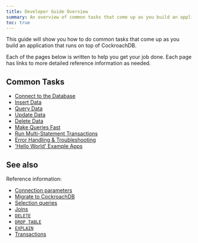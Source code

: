 ```yaml
---
title: Developer Guide Overview
summary: An overview of common tasks that come up as you build an application on CockroachDB
toc: true
---
```


This guide will show you how to do common tasks that come up as you build an application that runs on top of CockroachDB.

Each of the pages below is written to help you get your job done.  Each page has links to more detailed reference information as needed.

## Common Tasks

- [Connect to the Database](connect-to-the-database.html)
- [Insert Data](insert-data.html)
- [Query Data](query-data.html)
- [Update Data](update-data.html)
- [Delete Data](delete-data.html)
- [Make Queries Fast](make-queries-fast.html)
- [Run Multi-Statement Transactions](run-multi-statement-transactions.html)
- [Error Handling & Troubleshooting](error-handling-and-troubleshooting.html)
- ['Hello World' Example Apps](hello-world-example-apps.html)

## See also

Reference information:

- [Connection parameters](connection-parameters.html)
- [Migrate to CockroachDB](migration-overview.html)
- [Selection queries](selection-queries.html)
- [Joins](joins.html)
- [`DELETE`](delete.html)
- [`DROP TABLE`](drop-table.html)
- [`EXPLAIN`](explain.html)
- [Transactions](transactions.html)
